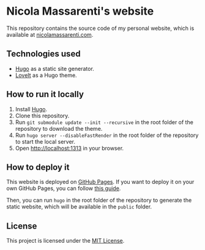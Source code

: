 # Nicola Massarenti's website

This repository  contains the source code of my personal website, which is available at [nicolamassarenti.com](https://nicolamassarenti.com).

## Technologies used

- [Hugo](https://gohugo.io/) as a static site generator.
- [LoveIt](https://hugoloveit.com/) as a Hugo theme.

## How to run it locally

1. Install [Hugo](https://gohugo.io/getting-started/installing/).
2. Clone this repository.
3. Run `git submodule update --init --recursive` in the root folder of the repository to download the theme.
4. Run `hugo server --disableFastRender` in the root folder of the repository to start the local server.
5. Open [http://localhost:1313](http://localhost:1313) in your browser.
 
## How to deploy it

This website is deployed on [GitHub Pages](https://pages.github.com). If you want to deploy it on your own GitHub Pages, you can follow [this guide](https://gohugo.io/hosting-and-deployment/hosting-on-github/). 

Then, you can run `hugo` in the root folder of the repository to generate the static website, which will be available in the `public` folder. 

## License

This project is licensed under the [MIT License](LICENSE).
